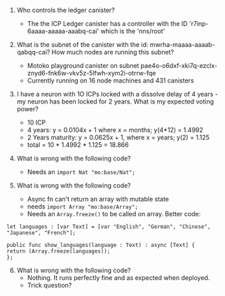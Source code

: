 1. Who controls the ledger canister?
    - The the ICP Ledger canister has a controller with the ID 'r7inp-6aaaa-aaaaa-aaabq-cai' which is the 'nns/root'
2. What is the subnet of the canister with the id: mwrha-maaaa-aaaab-qabqq-cai? How much nodes are running this subnet?
    - Motoko playground canister on subnet pae4o-o6dxf-xki7q-ezclx-znyd6-fnk6w-vkv5z-5lfwh-xym2i-otrrw-fqe
    - Currently running on 16 node machines and 431 canisters
3. I have a neuron with 1O ICPs locked with a dissolve delay of 4 years - my neuron has been locked for 2 years. What is my expected voting power?
    - 10 ICP 
    - 4 years: y = 0.0104x + 1 where x = months; y(4*12) = 1.4992
    - 2 Years maturity: y = 0.0625x + 1, where x = years; y(2) = 1.125
    - total = 10 * 1.4992 * 1.125 = 18.866

4. What is wrong with the following code?
    - Needs an `import Nat "mo:base/Nat";`
5. What is wrong with the following code?
    - Async fn can't return an array with mutable state
    - needs `import Array "mo:base/Array";`
    - Needs an `Array.freeze()` to be called on array.
    Better code:
```motoko
let languages : [var Text] = [var "English", "German", "Chinese", "Japanese", "French"];

public func show_languages(language : Text) : async [Text] {
return (Array.freeze(languages));
};
```
6. What is wrong with the following code?
    - Nothing. It runs perfectly fine and as expected when deployed.
    - Trick question?


